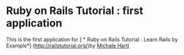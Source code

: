 # Ruby on Rails Tutorial : first application

This is the first application for [ * Ruby on Rails Tutorial : Learn Rails by 
Example*] (http://railstutorial.org/)by [Michale
Hartl](http//michalehartl.com)